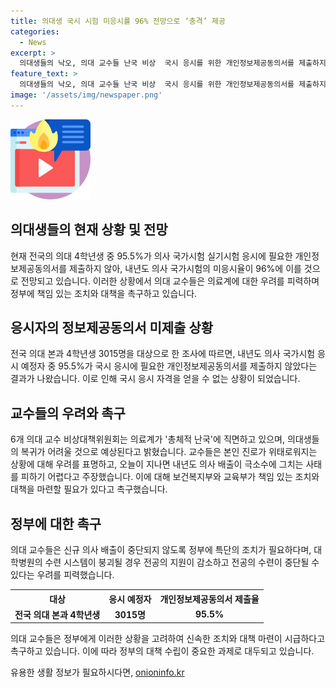 ```yaml
---
title: 의대생 국시 시험 미응시률 96% 전망으로 ‘충격’ 제공
categories:
  - News
excerpt: >
  의대생들의 낙오, 의대 교수들 난국 비상  국시 응시를 위한 개인정보제공동의서를 제출하지 않은 95.5%의 4학년 의대생들로 인해 내년도 의사 국시의 미응시율이 96%로 전망된다. 의대 교수 비상대책위원회는 의료계를 총체적 난국으로 표현하며, 정부에 책임 있는 조치를 촉구하고 있다. 의대 교수들은 신규 의사 배출이 끊기지 않도록 특단의 조치가 필요하다고 주장하고 있다.
feature_text: >
  의대생들의 낙오, 의대 교수들 난국 비상  국시 응시를 위한 개인정보제공동의서를 제출하지 않은 95.5%의 4학년 의대생들로 인해 내년도 의사 국시의 미응시율이 96%로 전망된다. 의대 교수 비상대책위원회는 의료계를 총체적 난국으로 표현하며, 정부에 책임 있는 조치를 촉구하고 있다. 의대 교수들은 신규 의사 배출이 끊기지 않도록 특단의 조치가 필요하다고 주장하고 있다.
image: '/assets/img/newspaper.png'
---
```


<p><img src="/assets/img/news.png" alt="rentncar 속보" /></p>

<h2>의대생들의 현재 상황 및 전망</h2>

<p data-ke-size="size16">현재 전국의 의대 4학년생 중 95.5%가 의사 국가시험 실기시험 응시에 필요한 개인정보제공동의서를 제출하지 않아, 내년도 의사 국가시험의 미응시율이 96%에 이를 것으로 전망되고 있습니다. 이러한 상황에서 의대 교수들은 의료계에 대한 우려를 피력하며 정부에 책임 있는 조치와 대책을 촉구하고 있습니다.</p>

<h2>응시자의 정보제공동의서 미제출 상황</h2>

<p data-ke-size="size16">전국 의대 본과 4학년생 3015명을 대상으로 한 조사에 따르면, 내년도 의사 국가시험 응시 예정자 중 95.5%가 국시 응시에 필요한 개인정보제공동의서를 제출하지 않았다는 결과가 나왔습니다. 이로 인해 국시 응시 자격을 얻을 수 없는 상황이 되었습니다.</p>

<h2>교수들의 우려와 촉구</h2>

<p data-ke-size="size16">6개 의대 교수 비상대책위원회는 의료계가 '총체적 난국'에 직면하고 있으며, 의대생들의 복귀가 어려울 것으로 예상된다고 밝혔습니다. 교수들은 본인 진로가 위태로워지는 상황에 대해 우려를 표명하고, 오늘이 지나면 내년도 의사 배출이 극소수에 그치는 사태를 피하기 어렵다고 주장했습니다. 이에 대해 보건복지부와 교육부가 책임 있는 조치와 대책을 마련할 필요가 있다고 촉구했습니다.</p>

<h2>정부에 대한 촉구</h2>

<p data-ke-size="size16">의대 교수들은 신규 의사 배출이 중단되지 않도록 정부에 특단의 조치가 필요하다며, 대학병원의 수련 시스템이 붕괴될 경우 전공의 지원이 감소하고 전공의 수련이 중단될 수 있다는 우려를 피력했습니다.</p>

<table>
    <tr>
        <th>대상</th>
        <th>응시 예정자</th>
        <th>개인정보제공동의서 제출율</th>
    </tr>
    <tr>
        <td style="text-align: center; height: 17px;"><b>전국 의대 본과 4학년생</b></td>
        <td style="text-align: center; height: 17px;"><b>3015명</b></td>
        <td style="text-align: center; height: 17px;"><b>95.5%</b></td>
    </tr>
</table>

<p data-ke-size="size16">의대 교수들은 정부에게 이러한 상황을 고려하여 신속한 조치와 대책 마련이 시급하다고 촉구하고 있습니다. 이에 따라 정부의 대책 수립이 중요한 과제로 대두되고 있습니다.</p>
유용한 생활 정보가 필요하시다면, <a href="https://onioninfo.kr" rel="dofollow">onioninfo.kr</a>


